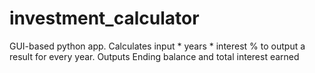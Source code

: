 # investment_calculator
GUI-based python app. Calculates input * years * interest % to output a result for every year. Outputs Ending balance and total interest earned
